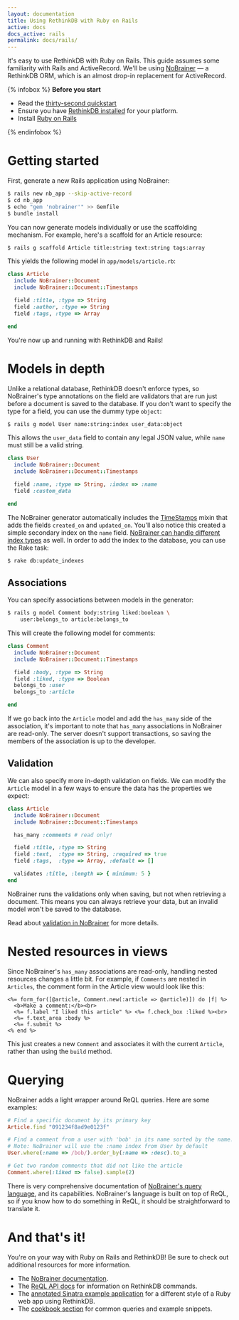 ```yaml
---
layout: documentation
title: Using RethinkDB with Ruby on Rails
active: docs
docs_active: rails
permalink: docs/rails/
---
```


It's easy to use RethinkDB with Ruby on Rails. This guide assumes some
familiarity with Rails and ActiveRecord. We'll be using
[NoBrainer](http://nobrainer.io) &mdash; a RethinkDB ORM, which is an
almost drop-in replacement for ActiveRecord.

{% infobox %}
**Before you start**

* Read the [thirty-second quickstart](/docs/quickstart)
* Ensure you have [RethinkDB installed](/docs/install) for your platform.
* Install [Ruby on Rails](http://rubyonrails.org/download/)

{% endinfobox %}

# Getting started

First, generate a new Rails application using NoBrainer:

```bash
$ rails new nb_app --skip-active-record
$ cd nb_app
$ echo "gem 'nobrainer'" >> Gemfile
$ bundle install
```

You can now generate models individually or use the scaffolding
mechanism. For example, here's a scaffold for an Article resource:

```bash
$ rails g scaffold Article title:string text:string tags:array
```

This yields the following model in `app/models/article.rb`:

```ruby
class Article
  include NoBrainer::Document
  include NoBrainer::Document::Timestamps

  field :title, :type => String
  field :author, :type => String
  field :tags, :type => Array

end
```

You're now up and running with RethinkDB and Rails!

# Models in depth

Unlike a relational database, RethinkDB doesn't enforce types, so
NoBrainer's type annotations on the field are validators that are run
just before a document is saved to the database. If you don't want to
specify the type for a field, you can use the dummy type `object`:

```bash
$ rails g model User name:string:index user_data:object
```

This allows the `user_data` field to contain any legal JSON value,
while `name` must still be a valid string.

```ruby
class User
  include NoBrainer::Document
  include NoBrainer::Document::Timestamps

  field :name, :type => String, :index => :name
  field :custom_data

end
```

The NoBrainer generator automatically includes the
[TimeStamps](http://nobrainer.io/docs/timestamps) mixin that adds the
fields `created_on` and `updated_on`. You'll also notice this created
a simple secondary index on the `name`
field. [NoBrainer can handle different index types](http://nobrainer.io/docs/indexes/)
as well. In order to add the index to the database, you can use the
Rake task:

```bash
$ rake db:update_indexes
```

## Associations

You can specify associations between models in the generator:

```bash
$ rails g model Comment body:string liked:boolean \
    user:belongs_to article:belongs_to
```

This will create the following model for comments:

```ruby
class Comment
  include NoBrainer::Document
  include NoBrainer::Document::Timestamps

  field :body, :type => String
  field :liked, :type => Boolean
  belongs_to :user
  belongs_to :article

end
```

If we go back into the `Article` model and add the `has_many` side of
the association, it's important to note that `has_many` associations
in NoBrainer are read-only. The server doesn't support transactions,
so saving the members of the association is up to the developer.

## Validation

We can also specify more in-depth validation on fields. We can modify the
`Article` model in a few ways to ensure the data has the properties we
expect:

```ruby
class Article
  include NoBrainer::Document
  include NoBrainer::Document::Timestamps

  has_many :comments # read only!

  field :title, :type => String
  field :text,  :type => String, :required => true
  field :tags,  :type => Array, :default => []

  validates :title, :length => { minimum: 5 }
end
```

NoBrainer runs the validations only when saving, but not when
retrieving a document. This means you can always retrieve your data,
but an invalid model won't be saved to the database.

Read about [validation in
NoBrainer](http://nobrainer.io/docs/validations/) for more details.

# Nested resources in views

Since NoBrainer's `has_many` associations are read-only, handling
nested resources changes a little bit. For example, if `Comments` are
nested in `Articles`, the comment form in the Article view would look
like this:

```erb
<%= form_for([@article, Comment.new(:article => @article)]) do |f| %>
  <b>Make a comment:</b><br>
  <%= f.label "I liked this article" %> <%= f.check_box :liked %><br>
  <%= f.text_area :body %>
  <%= f.submit %>
<% end %>
```

This just creates a new `Comment` and associates it with the current
`Article`, rather than using the `build` method.

# Querying

NoBrainer adds a light wrapper around ReQL queries. Here are some examples:

```ruby
# Find a specific document by its primary key
Article.find "091234f8ad9e0123f"

# Find a comment from a user with 'bob' in its name sorted by the name.
# Note: NoBrainer will use the :name index from User by default
User.where(:name => /bob/).order_by(:name => :desc).to_a

# Get two random comments that did not like the article
Comment.where(:liked => false).sample(2)
```

There is very comprehensive documentation of
[NoBrainer's query language](http://nobrainer.io/docs/querying/), and
its capabilities. NoBrainer's language is built on top of
ReQL, so if you know how to do something in ReQL, it should be
straightforward to translate it.

# And that's it!

You're on your way with Ruby on Rails and RethinkDB! Be sure to check
out additional resources for more information.

- The [NoBrainer documentation](http://nobrainer.io/).
- The [ReQL API docs](/api/ruby) for information on RethinkDB commands.
- The [annotated Sinatra example
  application](/docs/examples/sinatra-pastie/) for a different style
  of a Ruby web app using RethinkDB.
- The [cookbook section](/docs/cookbook/ruby/) for common queries and
  example snippets.


